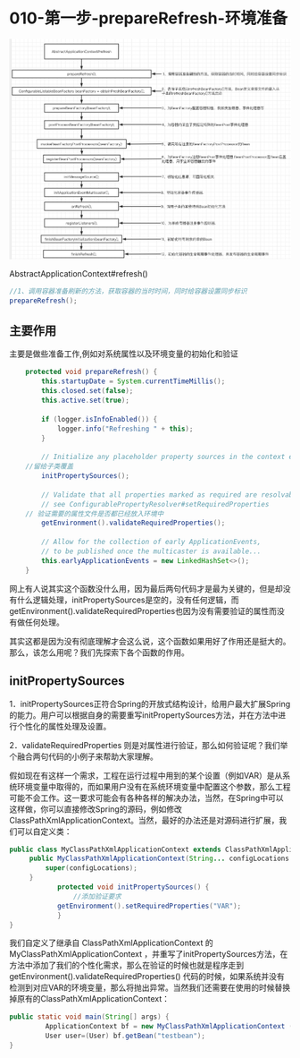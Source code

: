 # 010-第一步-prepareRefresh-环境准备

![image-20201007151953236](../../assets/image-20201007151953236.png)

AbstractApplicationContext#refresh()

```java
//1、调用容器准备刷新的方法，获取容器的当时时间，同时给容器设置同步标识
prepareRefresh();
```

## 主要作用

主要是做些准备工作,例如对系统属性以及环境变量的初始化和验证

```java
	protected void prepareRefresh() {
		this.startupDate = System.currentTimeMillis();
		this.closed.set(false);
		this.active.set(true);

		if (logger.isInfoEnabled()) {
			logger.info("Refreshing " + this);
		}

		// Initialize any placeholder property sources in the context environment
    //留给子类覆盖
		initPropertySources();

		// Validate that all properties marked as required are resolvable
		// see ConfigurablePropertyResolver#setRequiredProperties
    // 验证需要的属性文件是否都已经放入环境中
		getEnvironment().validateRequiredProperties();

		// Allow for the collection of early ApplicationEvents,
		// to be published once the multicaster is available...
		this.earlyApplicationEvents = new LinkedHashSet<>();
	}
```

网上有人说其实这个函数没什么用，因为最后两句代码才是最为关键的，但是却没有什么逻辑处理，initPropertySources是空的，没有任何逻辑，而getEnvironment().validateRequiredProperties也因为没有需要验证的属性而没有做任何处理。

其实这都是因为没有彻底理解才会这么说，这个函数如果用好了作用还是挺大的。那么，该怎么用呢？我们先探索下各个函数的作用。

## initPropertySources

1．initPropertySources正符合Spring的开放式结构设计，给用户最大扩展Spring的能力。用户可以根据自身的需要重写initPropertySources方法，并在方法中进行个性化的属性处理及设置。

2．validateRequiredProperties 则是对属性进行验证，那么如何验证呢？我们举个融合两句代码的小例子来帮助大家理解。

假如现在有这样一个需求，工程在运行过程中用到的某个设置（例如VAR）是从系统环境变量中取得的，而如果用户没有在系统环境变量中配置这个参数，那么工程可能不会工作。这一要求可能会有各种各样的解决办法，当然，在Spring中可以这样做，你可以直接修改Spring的源码，例如修改ClassPathXmlApplicationContext。当然，最好的办法还是对源码进行扩展，我们可以自定义类：

```java
public class MyClassPathXmlApplicationContext extends ClassPathXmlApplicationContext{
     public MyClassPathXmlApplicationContext(String... configLocations ){
         super(configLocations);
     }
			protected void initPropertySources() {
 				//添加验证要求
     		getEnvironment().setRequiredProperties("VAR");
 			}
}
```
我们自定义了继承自 ClassPathXmlApplicationContext 的 MyClassPathXmlApplicationContext ，并重写了initPropertySources方法，在方法中添加了我们的个性化需求，那么在验证的时候也就是程序走到 getEnvironment().validateRequiredProperties() 代码的时候，如果系统并没有检测到对应VAR的环境变量，那么将抛出异常。当然我们还需要在使用的时候替换掉原有的ClassPathXmlApplicationContext：

```java
public static void main(String[] args) {
         ApplicationContext bf = new MyClassPathXmlApplicationContext ("test/customtag/test.xml"); 
         User user=(User) bf.getBean("testbean");
}
```

